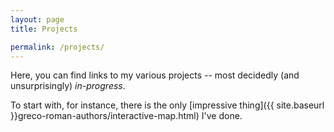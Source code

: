 ```yaml
---
layout: page
title: Projects

permalink: /projects/
---
```


Here, you can find links to my various projects -- most decidedly (and unsurprisingly) *in-progress*.

To start with, for instance, there is the only [impressive thing]({{ site.baseurl }}greco-roman-authors/interactive-map.html) I've done.
